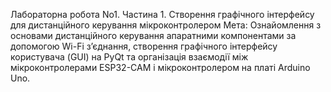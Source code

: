 Лабораторна робота No1. Частина 1. Створення графічного інтерфейсу для
дистанційного керування мікроконтролером
Мета: Ознайомлення з основами дистанційного керування апаратними
компонентами за допомогою Wi-Fi з’єднання, створення графічного інтерфейсу
користувача (GUI) на PyQt та організація взаємодії між мікроконтролерами
ESP32-CAM і мікроконтролером на платі Arduino Uno.